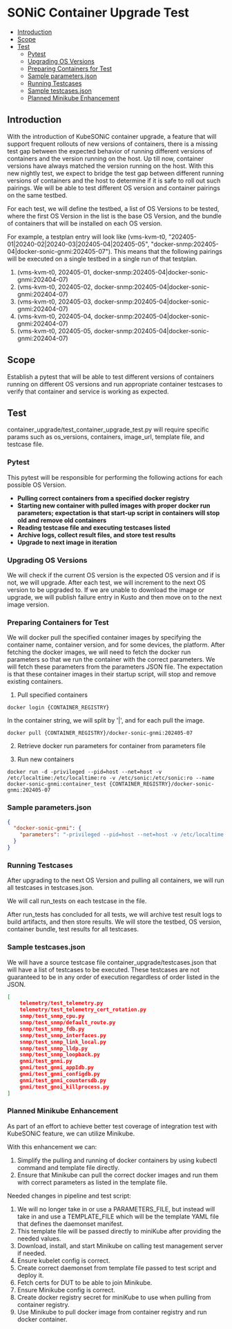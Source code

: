# SONiC Container Upgrade Test

- [Introduction](#introduction)
- [Scope](#scope)
- [Test](#test)
  - [Pytest](#pytest)
  - [Upgrading OS Versions](#upgrading-os-versions)
  - [Preparing Containers for Test](#preparing-test-container)
  - [Sample parameters.json](#sample-parameters.json)
  - [Running Testcases](#running-test-cases)
  - [Sample testcases.json](#sample-testcases.json)
  - [Planned Minikube Enhancement](#minikube)


## Introduction

With the introduction of KubeSONiC container upgrade, a feature that will support frequent rollouts of new versions of containers, there is a missing test gap between the expected behavior of running different versions of containers and the version running on the host. Up till now, container versions have always matched the version running on the host. With this new nightly test, we expect to bridge the test gap between different running versions of containers and the host to determine if it is safe to roll out such pairings. We will be able to test different OS version and container pairings on the same testbed.

For each test, we will define the testbed, a list of OS Versions to be tested, where the first OS Version in the list is the base OS Version, and the bundle of containers that will be installed on each OS version.

For example, a testplan entry will look like (vms-kvm-t0, "202405-01|20240-02|20240-03|202405-04|202405-05", "docker-snmp:202405-04|docker-sonic-gnmi:202405-07"). This means that the following pairings will be executed on a single testbed in a single run of that testplan.

1. (vms-kvm-t0, 202405-01, docker-snmp:202405-04|docker-sonic-gnmi:202404-07)
2. (vms-kvm-t0, 202405-02, docker-snmp:202405-04|docker-sonic-gnmi:202404-07)
3. (vms-kvm-t0, 202405-03, docker-snmp:202405-04|docker-sonic-gnmi:202404-07)
4. (vms-kvm-t0, 202405-04, docker-snmp:202405-04|docker-sonic-gnmi:202404-07)
5. (vms-kvm-t0, 202405-05, docker-snmp:202405-04|docker-sonic-gnmi:202404-07)


## Scope

Establish a pytest that will be able to test different versions of containers running on different OS versions and run appropriate container testcases to verify that container and service is working as expected.

## Test

container_upgrade/test_container_upgrade_test.py will require specific params such as os_versions, containers, image_url, template file, and testcase file.

### Pytest

This pytest will be responsible for performing the following actions for each possible OS Version.

- **Pulling correct containers from a specified docker registry**
- **Starting new container with pulled images with proper docker run parameters; expectation is that start-up script in containers will stop old and remove old containers**
- **Reading testcase file and executing testcases listed**
- **Archive logs, collect result files, and store test results**
- **Upgrade to next image in iteration**


### Upgrading OS Versions

We will check if the current OS version is the expected OS version and if is not, we will upgrade. After each test, we will increment to the next OS version to be upgraded to. If we are unable to download the image or upgrade, we will publish failure entry in Kusto and then move on to the next image version.


### Preparing Containers for Test

We will docker pull the specified container images by specifying the container name, container version, and for some devices, the platform. After fetching the docker images, we will need to fetch the docker run parameters so that we run the container with the correct parameters. We will fetch these parameters from the parameters JSON file. The expectation is that these container images in their startup script, will stop and remove existing containers.

1. Pull specified containers

```
docker login {CONTAINER_REGISTRY}
```

In the container string, we will split by '|', and for each pull the image.

```
docker pull {CONTAINER_REGISTRY}/docker-sonic-gnmi:202405-07
```

2. Retrieve docker run parameters for container from parameters file


3. Run new containers

```
docker run -d -privileged --pid=host --net=host -v /etc/localtime:/etc/localtime:ro -v /etc/sonic:/etc/sonic:ro --name docker-sonic-gnmi:container_test {CONTAINER_REGISTRY}/docker-sonic-gnmi:202405-07
```

### Sample parameters.json

```json
{
  "docker-sonic-gnmi": {
    "parameters": "-privileged --pid=host --net=host -v /etc/localtime:/etc/localtime:ro -v /etc/sonic:/etc/sonic:ro"
  }
}
```

### Running Testcases

After upgrading to the next OS Version and pulling all containers, we will run all testcases in testcases.json.

We will call run_tests on each testcase in the file.

After run_tests has concluded for all tests, we will archive test result logs to build artifacts, and then store results. We will store the testbed, OS version, container bundle, test results for all testcases.


### Sample testcases.json

We will have a source testcase file container_upgrade/testcases.json that will have a list of testcases to be executed. These testcases are not guaranteed to be in any order of execution regardless of order listed in the JSON.

```json
[
    telemetry/test_telemetry.py
    telemetry/test_telemetry_cert_rotation.py
    snmp/test_snmp_cpu.py
    snmp/test_snmp/default_route.py
    snmp/test_snmp_fdb.py
    snmp/test_snmp_interfaces.py
    snmp/test_snmp_link_local.py
    snmp/test_snmp_lldp.py
    snmp/test_snmp_loopback.py
    gnmi/test_gnmi.py
    gnmi/test_gnmi_appIdb.py
    gnmi/test_gnmi_configdb.py
    gnmi/test_gnmi_countersdb.py
    gnmi/test_gnoi_killprocess.py
]
```

### Planned Minikube Enhancement

As part of an effort to achieve better test coverage of integration test with KubeSONiC feature, we can utilize Minikube.

With this enhancement we can:

1. Simplify the pulling and running of docker containers by using kubectl command and template file directly.
2. Ensure that Minikube can pull the correct docker images and run them with correct parameters as listed in the template file.

Needed changes in pipeline and test script:

1. We will no longer take in or use a PARAMETERS_FILE, but instead will take in and use a TEMPLATE_FILE which will be the template YAML file that defines the daemonset manifest.
2. This template file will be passed directly to miniKube after providing the needed values.
3. Download, install, and start Minikube on calling test management server if needed.
4. Ensure kubelet config is correct.
5. Create correct daemonset from template file passed to test script and deploy it.
6. Fetch certs for DUT to be able to join Minikube.
7. Ensure Minikube config is correct.
8. Create docker registry secret for miniKube to use when pulling from container registry.
9. Use Minikube to pull docker image from container registry and run docker container.
